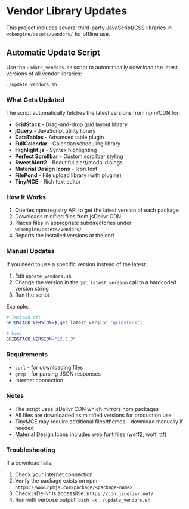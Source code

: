 # Vendor Library Updates

This project includes several third-party JavaScript/CSS libraries in `webengine/assets/vendors/` for offline use.

## Automatic Update Script

Use the `update_vendors.sh` script to automatically download the latest versions of all vendor libraries:

```bash
./update_vendors.sh
```

### What Gets Updated

The script automatically fetches the latest versions from npm/CDN for:

- **GridStack** - Drag-and-drop grid layout library
- **jQuery** - JavaScript utility library
- **DataTables** - Advanced table plugin
- **FullCalendar** - Calendar/scheduling library
- **Highlight.js** - Syntax highlighting
- **Perfect Scrollbar** - Custom scrollbar styling
- **SweetAlert2** - Beautiful alert/modal dialogs
- **Material Design Icons** - Icon font
- **FilePond** - File upload library (with plugins)
- **TinyMCE** - Rich text editor

### How It Works

1. Queries npm registry API to get the latest version of each package
2. Downloads minified files from jsDelivr CDN
3. Places files in appropriate subdirectories under `webengine/assets/vendors/`
4. Reports the installed versions at the end

### Manual Updates

If you need to use a specific version instead of the latest:

1. Edit `update_vendors.sh`
2. Change the version in the `get_latest_version` call to a hardcoded version string
3. Run the script

Example:
```bash
# Instead of:
GRIDSTACK_VERSION=$(get_latest_version "gridstack")

# Use:
GRIDSTACK_VERSION="12.3.3"
```

### Requirements

- `curl` - for downloading files
- `grep` - for parsing JSON responses
- Internet connection

### Notes

- The script uses jsDelivr CDN which mirrors npm packages
- All files are downloaded as minified versions for production use
- TinyMCE may require additional files/themes - download manually if needed
- Material Design Icons includes web font files (woff2, woff, ttf)

### Troubleshooting

If a download fails:
1. Check your internet connection
2. Verify the package exists on npm: `https://www.npmjs.com/package/<package-name>`
3. Check jsDelivr is accessible: `https://cdn.jsdelivr.net/`
4. Run with verbose output: `bash -x ./update_vendors.sh`
